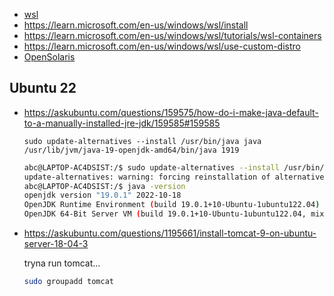 * [wsl](https://learn.microsoft.com/en-us/windows/wsl/)
* https://learn.microsoft.com/en-us/windows/wsl/install
* https://learn.microsoft.com/en-us/windows/wsl/tutorials/wsl-containers
* https://learn.microsoft.com/en-us/windows/wsl/use-custom-distro
* [OpenSolaris](https://en.wikipedia.org/wiki/OpenSolaris)


## Ubuntu 22
* https://askubuntu.com/questions/159575/how-do-i-make-java-default-to-a-manually-installed-jre-jdk/159585#159585


    `sudo update-alternatives --install /usr/bin/java java /usr/lib/jvm/java-19-openjdk-amd64/bin/java 1919`



    ```bash
    abc@LAPTOP-AC4DSIST:/$ sudo update-alternatives --install /usr/bin/java java /usr/lib/jvm/java-19-openjdk-amd64/bin/java 1919
    update-alternatives: warning: forcing reinstallation of alternative /usr/lib/jvm/java-19-openjdk-amd64/bin/java because link group java is broken
    abc@LAPTOP-AC4DSIST:/$ java -version
    openjdk version "19.0.1" 2022-10-18
    OpenJDK Runtime Environment (build 19.0.1+10-Ubuntu-1ubuntu122.04)
    OpenJDK 64-Bit Server VM (build 19.0.1+10-Ubuntu-1ubuntu122.04, mixed mode, sharing)
    ```



* https://askubuntu.com/questions/1195661/install-tomcat-9-on-ubuntu-server-18-04-3

    tryna run tomcat...

    ```bash
    sudo groupadd tomcat
    ```
